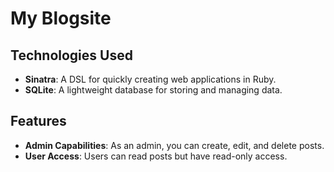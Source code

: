 # My Blogsite

## Technologies Used

- **Sinatra**: A DSL for quickly creating web applications in Ruby.
- **SQLite**: A lightweight database for storing and managing data.

## Features

- **Admin Capabilities**: As an admin, you can create, edit, and delete posts.
- **User Access**: Users can read posts but have read-only access.
